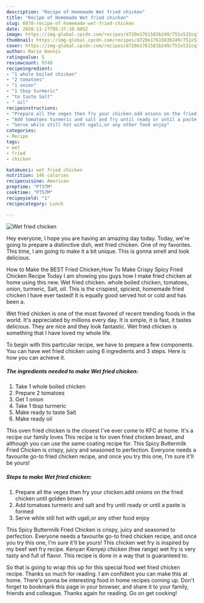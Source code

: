 ```yaml
---
description: "Recipe of Homemade Wet fried chicken"
title: "Recipe of Homemade Wet fried chicken"
slug: 6078-recipe-of-homemade-wet-fried-chicken
date: 2020-11-17T05:37:10.805Z
image: https://img-global.cpcdn.com/recipes/d720e1761583b249/751x532cq70/wet-fried-chicken-recipe-main-photo.jpg
thumbnail: https://img-global.cpcdn.com/recipes/d720e1761583b249/751x532cq70/wet-fried-chicken-recipe-main-photo.jpg
cover: https://img-global.cpcdn.com/recipes/d720e1761583b249/751x532cq70/wet-fried-chicken-recipe-main-photo.jpg
author: Marie Dennis
ratingvalue: 5
reviewcount: 9749
recipeingredient:
- "1 whole boiled chicken"
- "2 tomatoes"
- "1 onion"
- "1 tbsp turmeric"
- "to taste Salt"
- " oil"
recipeinstructions:
- "Prepare all the veges then fry your chicken.add onions on the fried chicken until golden brown"
- "Add tomatoes turmeric and salt and fry until ready or until a paste is formed"
- "Serve while still hot with ugali,or any other food enjoy"
categories:
- Recipe
tags:
- wet
- fried
- chicken

katakunci: wet fried chicken 
nutrition: 146 calories
recipecuisine: American
preptime: "PT37M"
cooktime: "PT57M"
recipeyield: "1"
recipecategory: Lunch

---
```



![Wet fried chicken](https://img-global.cpcdn.com/recipes/d720e1761583b249/751x532cq70/wet-fried-chicken-recipe-main-photo.jpg)

Hey everyone, I hope you are having an amazing day today. Today, we're going to prepare a distinctive dish, wet fried chicken. One of my favorites. This time, I am going to make it a bit unique. This is gonna smell and look delicious.

How to Make the BEST Fried Chicken,How To Make Crispy Spicy Fried Chicken Recipe Today I am showing you guys how I make fried chicken at home using this new. Wet fried chicken. whole boiled chicken, tomatoes, onion, turmeric, Salt, oil. This is the crispiest, spiciest, homemade fried chicken I have ever tasted! It is equally good served hot or cold and has been a.

Wet fried chicken is one of the most favored of recent trending foods in the world. It's appreciated by millions every day. It is simple, it is fast, it tastes delicious. They are nice and they look fantastic. Wet fried chicken is something that I have loved my whole life.


To begin with this particular recipe, we have to prepare a few components. You can have wet fried chicken using 6 ingredients and 3 steps. Here is how you can achieve it.

<!--inarticleads1-->

##### The ingredients needed to make Wet fried chicken:

1. Take 1 whole boiled chicken
1. Prepare 2 tomatoes
1. Get 1 onion
1. Take 1 tbsp turmeric
1. Make ready to taste Salt
1. Make ready  oil


This oven fried chicken is the closest I&#39;ve ever come to KFC at home. It&#39;s a recipe our family loves This recipe is for oven fried chicken breast, and although you can use the same coating recipe for. This Spicy Buttermilk Fried Chicken is crispy, juicy and seasoned to perfection. Everyone needs a favourite go-to fried chicken recipe, and once you try this one, I&#39;m sure it&#39;ll be yours! 

<!--inarticleads2-->

##### Steps to make Wet fried chicken:

1. Prepare all the veges then fry your chicken.add onions on the fried chicken until golden brown
1. Add tomatoes turmeric and salt and fry until ready or until a paste is formed
1. Serve while still hot with ugali,or any other food enjoy


This Spicy Buttermilk Fried Chicken is crispy, juicy and seasoned to perfection. Everyone needs a favourite go-to fried chicken recipe, and once you try this one, I&#39;m sure it&#39;ll be yours! This chicken wet fry is inspired by my beef wet fry recipe. Kenyan Kienyeji chicken (free range) wet fry is very tasty and full of flavor. This recipe is done in a way that is guaranteed to. 

So that is going to wrap this up for this special food wet fried chicken recipe. Thanks so much for reading. I am confident you can make this at home. There's gonna be interesting food in home recipes coming up. Don't forget to bookmark this page in your browser, and share it to your family, friends and colleague. Thanks again for reading. Go on get cooking!

